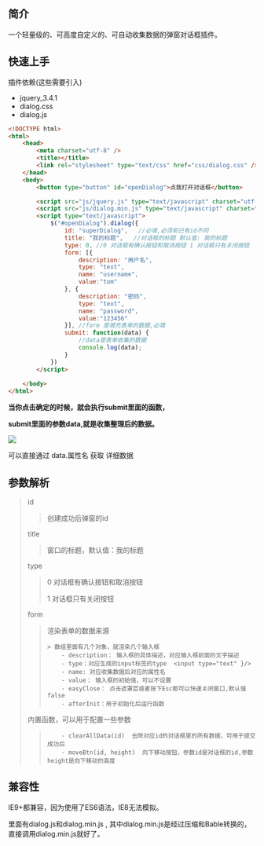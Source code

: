 ## 简介

一个轻量级的、可高度自定义的、可自动收集数据的弹窗对话框插件。

## 快速上手

插件依赖(这些需要引入)

- jquery_3.4.1
- dialog.css
- dialog.js

```html
<!DOCTYPE html>
<html>
	<head>
		<meta charset="utf-8" />
		<title></title>
		<link rel="stylesheet" type="text/css" href="css/dialog.css" />
	</head>
	<body>
		<button type="button" id="openDialog">点我打开对话框</button>

		<script src="js/jquery.js" type="text/javascript" charset="utf-8"></script>
		<script src="js/dialog.min.js" type="text/javascript" charset="utf-8"></script>
		<script type="text/javascript">
			$("#openDialog").dialog({
				id: "superDialog",   //必填,必须和已有id不同
				title: "我的标题",   //对话框的标题 默认值: 我的标题
				type: 0, //0 对话框有确认按钮和取消按钮 1 对话框只有关闭按钮
				form: [{
					description: "用户名",
					type: "text",
					name: "username",
					value:"tom"
				}, {
					description: "密码",
					type: "text",
					name: "password",
					value:"123456"
				}], //form 是填充表单的数据,必填
				submit: function(data) {
					//data是表单收集的数据
					console.log(data);
				}
			})
		</script>
		
	</body>
</html>
```

**当你点击确定的时候，就会执行submit里面的函数，**

**submit里面的参数data,就是收集整理后的数据。**



![](http://imgbed-xia-2.oss-cn-hangzhou.aliyuncs.com/img/image-20200816171105462.png)

可以直接通过 data.属性名 获取 详细数据



## 参数解析

> id
>
> 	> 创建成功后弹窗的id
>
> title
>
> 	> 窗口的标题，默认值：我的标题
>
> type
>
> > 0 对话框有确认按钮和取消按钮 
> >
> > 1 对话框只有关闭按钮
>
> form
>
> > 渲染表单的数据来源
> >
> > 	> 数组里面有几个对象，就渲染几个输入框
> > 	 	- description： 输入框的具体描述，对应输入框前面的文字描述
> > 	    - type：对应生成的input标签的type  <input type="text" }/>
> > 	    - name: 对应收集数据后对应的属性名
> > 	    - value： 输入框的初始值，可以不设置
> > 	    - easyClose： 点击遮罩层或者按下Esc都可以快速关闭窗口,默认值false
> >         - afterInit：用于初始化后运行函数
> 内置函数，可以用于配置一些参数
> >         - clearAllData(id)  去除对应id的对话框里的所有数据，可用于提交成功后
> >  		- moveBtn(id, height)  向下移动按钮，参数id是对话框的id,参数height是向下移动的高度


## 兼容性

IE9+都兼容，因为使用了ES6语法，IE8无法模拟。

里面有dialog.js和dialog.min.js , 其中dialog.min.js是经过压缩和Bable转换的，直接调用dialog.min.js就好了。



